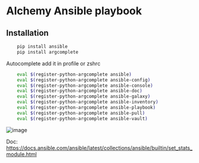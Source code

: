 # Alchemy Ansible playbook

## Installation

```bash
    pip install ansible
    pip install argcomplete
```

Autocomplete add it in profile or zshrc

```bash
    eval $(register-python-argcomplete ansible)
    eval $(register-python-argcomplete ansible-config)
    eval $(register-python-argcomplete ansible-console)
    eval $(register-python-argcomplete ansible-doc)
    eval $(register-python-argcomplete ansible-galaxy)
    eval $(register-python-argcomplete ansible-inventory)
    eval $(register-python-argcomplete ansible-playbook)
    eval $(register-python-argcomplete ansible-pull)
    eval $(register-python-argcomplete ansible-vault)
```
![image](https://github.com/user-attachments/assets/3c553d71-955a-4fde-98f8-5b5f65ca963a)

Doc: https://docs.ansible.com/ansible/latest/collections/ansible/builtin/set_stats_module.html